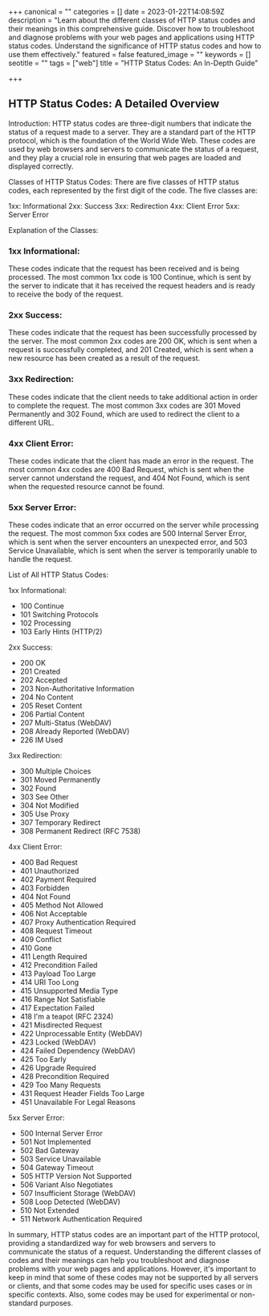 +++
canonical = ""
categories = []
date = 2023-01-22T14:08:59Z
description = "Learn about the different classes of HTTP status codes and their meanings in this comprehensive guide. Discover how to troubleshoot and diagnose problems with your web pages and applications using HTTP status codes. Understand the significance of HTTP status codes and how to use them effectively."
featured = false
featured_image = ""
keywords = []
seotitle = ""
tags = ["web"]
title = "HTTP Status Codes: An In-Depth Guide"

+++
## HTTP Status Codes: A Detailed Overview

Introduction:
HTTP status codes are three-digit numbers that indicate the status of a request made to a server. They are a standard part of the HTTP protocol, which is the foundation of the World Wide Web. These codes are used by web browsers and servers to communicate the status of a request, and they play a crucial role in ensuring that web pages are loaded and displayed correctly.

Classes of HTTP Status Codes:
There are five classes of HTTP status codes, each represented by the first digit of the code. The five classes are:

1xx: Informational
2xx: Success
3xx: Redirection
4xx: Client Error
5xx: Server Error

Explanation of the Classes:

### 1xx Informational:
These codes indicate that the request has been received and is being processed. The most common 1xx code is 100 Continue, which is sent by the server to indicate that it has received the request headers and is ready to receive the body of the request.

### 2xx Success:
These codes indicate that the request has been successfully processed by the server. The most common 2xx codes are 200 OK, which is sent when a request is successfully completed, and 201 Created, which is sent when a new resource has been created as a result of the request.

### 3xx Redirection:
These codes indicate that the client needs to take additional action in order to complete the request. The most common 3xx codes are 301 Moved Permanently and 302 Found, which are used to redirect the client to a different URL.

### 4xx Client Error:
These codes indicate that the client has made an error in the request. The most common 4xx codes are 400 Bad Request, which is sent when the server cannot understand the request, and 404 Not Found, which is sent when the requested resource cannot be found.

### 5xx Server Error:
These codes indicate that an error occurred on the server while processing the request. The most common 5xx codes are 500 Internal Server Error, which is sent when the server encounters an unexpected error, and 503 Service Unavailable, which is sent when the server is temporarily unable to handle the request.

List of All HTTP Status Codes:

1xx Informational:
- 100 Continue
- 101 Switching Protocols
- 102 Processing
- 103 Early Hints (HTTP/2)

2xx Success:
- 200 OK
- 201 Created
- 202 Accepted
- 203 Non-Authoritative Information
- 204 No Content
- 205 Reset Content
- 206 Partial Content
- 207 Multi-Status (WebDAV)
- 208 Already Reported (WebDAV)
- 226 IM Used

3xx Redirection:
- 300 Multiple Choices
- 301 Moved Permanently
- 302 Found
- 303 See Other
- 304 Not Modified
- 305 Use Proxy
- 307 Temporary Redirect
- 308 Permanent Redirect (RFC 7538)

4xx Client Error:
- 400 Bad Request
- 401 Unauthorized
- 402 Payment Required
- 403 Forbidden
- 404 Not Found
- 405 Method Not Allowed
- 406 Not Acceptable
- 407 Proxy Authentication Required
- 408 Request Timeout
- 409 Conflict
- 410 Gone
- 411 Length Required
- 412 Precondition Failed
- 413 Payload Too Large
- 414 URI Too Long
- 415 Unsupported Media Type
- 416 Range Not Satisfiable
- 417 Expectation Failed
- 418 I'm a teapot (RFC 2324)
- 421 Misdirected Request
- 422 Unprocessable Entity (WebDAV)
- 423 Locked (WebDAV)
- 424 Failed Dependency (WebDAV)
- 425 Too Early
- 426 Upgrade Required
- 428 Precondition Required
- 429 Too Many Requests
- 431 Request Header Fields Too Large
- 451 Unavailable For Legal Reasons

5xx Server Error:
- 500 Internal Server Error
- 501 Not Implemented
- 502 Bad Gateway
- 503 Service Unavailable
- 504 Gateway Timeout
- 505 HTTP Version Not Supported
- 506 Variant Also Negotiates
- 507 Insufficient Storage (WebDAV)
- 508 Loop Detected (WebDAV)
- 510 Not Extended
- 511 Network Authentication Required

In summary, HTTP status codes are an important part of the HTTP protocol, providing a standardized way for web browsers and servers to communicate the status of a request. Understanding the different classes of codes and their meanings can help you troubleshoot and diagnose problems with your web pages and applications. However, it's important to keep in mind that some of these codes may not be supported by all servers or clients, and that some codes may be used for specific uses cases or in specific contexts. Also, some codes may be used for experimental or non-standard purposes.
